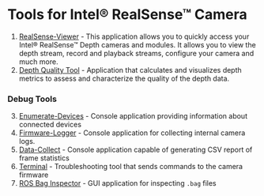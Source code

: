 # Tools for Intel® RealSense™ Camera

1. [RealSense-Viewer](./realsense-viewer) - This application allows you to quickly access your Intel® RealSense™ Depth cameras and modules.  It allows you to view the depth stream, record and playback streams, configure your camera and much more.
2. [Depth Quality Tool](./depth-quality) - Application that calculates and visualizes depth metrics to assess and characterize the quality of the depth data.

### Debug Tools

3. [Enumerate-Devices](./enumerate-devices) - Console application providing information about connected devices
4. [Firmware-Logger](./fw-logger) - Console application for collecting internal camera logs.
5. [Data-Collect](./data-collect) - Console application capable of generating CSV report of frame statistics
6. [Terminal](./terminal) - Troubleshooting tool that sends commands to the camera firmware
7. [ROS Bag Inspector](./rosbag-inspector) - GUI application for inspecting `.bag` files
